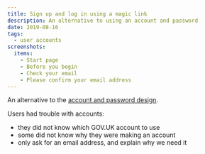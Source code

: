 ```yaml
---
title: Sign up and log in using a magic link
description: An alternative to using an account and password
date: 2019-08-16
tags:
  - user accounts
screenshots:
  items:
    - Start page
    - Before you begin
    - Check your email
    - Please confirm your email address
---
```


An alternative to the [account and password design](/apply-for-teacher-training/apply-june-2019-create-account).

Users had trouble with accounts:

- they did not know which GOV.UK account to use
- some did not know why they were making an account
- only ask for an email address, and explain why we need it
